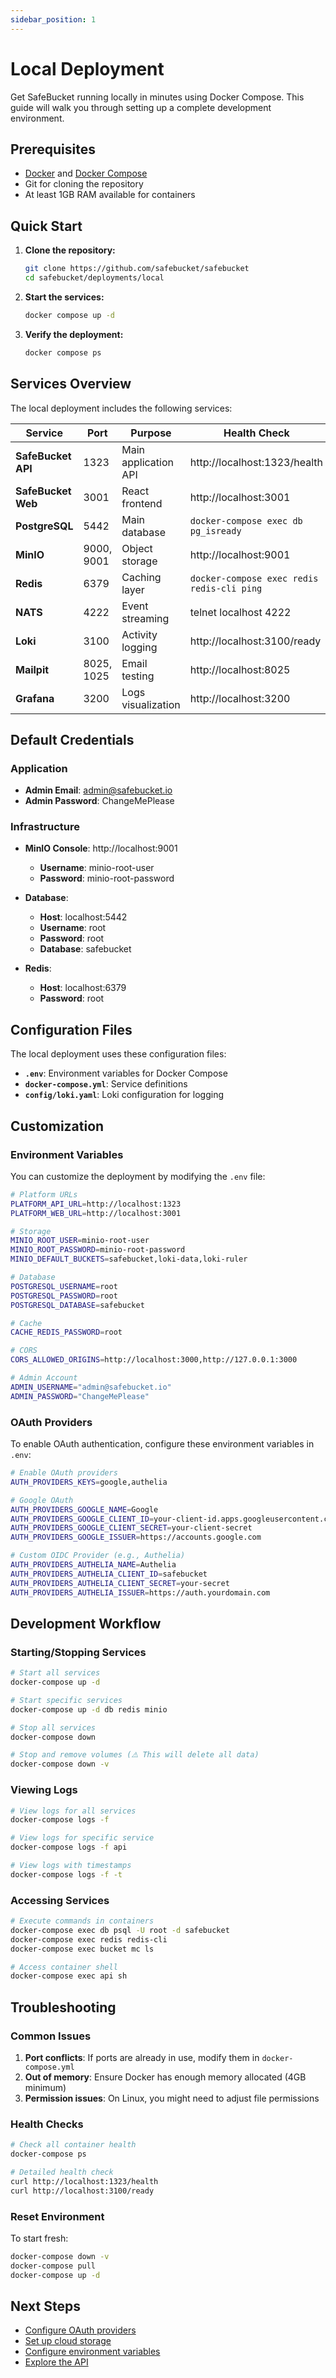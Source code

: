 ```yaml
---
sidebar_position: 1
---
```


# Local Deployment

Get SafeBucket running locally in minutes using Docker Compose. This guide will walk you through setting up a complete
development environment.

## Prerequisites

- [Docker](https://docs.docker.com/get-docker/) and [Docker Compose](https://docs.docker.com/compose/install/)
- Git for cloning the repository
- At least 1GB RAM available for containers

## Quick Start

1. **Clone the repository:**
   ```bash
   git clone https://github.com/safebucket/safebucket
   cd safebucket/deployments/local
   ```

2. **Start the services:**
   ```bash
   docker compose up -d
   ```

3. **Verify the deployment:**
   ```bash
   docker compose ps
   ```

## Services Overview

The local deployment includes the following services:

| Service            | Port       | Purpose              | Health Check                               |
|--------------------|------------|----------------------|--------------------------------------------|
| **SafeBucket API** | 1323       | Main application API | http://localhost:1323/health               |
| **SafeBucket Web** | 3001       | React frontend       | http://localhost:3001                      |
| **PostgreSQL**     | 5442       | Main database        | `docker-compose exec db pg_isready`        |
| **MinIO**          | 9000, 9001 | Object storage       | http://localhost:9001                      |
| **Redis**          | 6379       | Caching layer        | `docker-compose exec redis redis-cli ping` |
| **NATS**           | 4222       | Event streaming      | telnet localhost 4222                      |
| **Loki**           | 3100       | Activity logging     | http://localhost:3100/ready                |
| **Mailpit**        | 8025, 1025 | Email testing        | http://localhost:8025                      |
| **Grafana**        | 3200       | Logs visualization   | http://localhost:3200                      |

## Default Credentials

### Application

- **Admin Email**: admin@safebucket.io
- **Admin Password**: ChangeMePlease

### Infrastructure

- **MinIO Console**: http://localhost:9001
    - **Username**: minio-root-user
    - **Password**: minio-root-password

- **Database**:
    - **Host**: localhost:5442
    - **Username**: root
    - **Password**: root
    - **Database**: safebucket

- **Redis**:
    - **Host**: localhost:6379
    - **Password**: root

## Configuration Files

The local deployment uses these configuration files:

- **`.env`**: Environment variables for Docker Compose
- **`docker-compose.yml`**: Service definitions
- **`config/loki.yaml`**: Loki configuration for logging

## Customization

### Environment Variables

You can customize the deployment by modifying the `.env` file:

```bash
# Platform URLs
PLATFORM_API_URL=http://localhost:1323
PLATFORM_WEB_URL=http://localhost:3001

# Storage
MINIO_ROOT_USER=minio-root-user
MINIO_ROOT_PASSWORD=minio-root-password
MINIO_DEFAULT_BUCKETS=safebucket,loki-data,loki-ruler

# Database
POSTGRESQL_USERNAME=root
POSTGRESQL_PASSWORD=root
POSTGRESQL_DATABASE=safebucket

# Cache
CACHE_REDIS_PASSWORD=root

# CORS
CORS_ALLOWED_ORIGINS=http://localhost:3000,http://127.0.0.1:3000

# Admin Account
ADMIN_USERNAME="admin@safebucket.io"
ADMIN_PASSWORD="ChangeMePlease"
```

### OAuth Providers

To enable OAuth authentication, configure these environment variables in `.env`:

```bash
# Enable OAuth providers
AUTH_PROVIDERS_KEYS=google,authelia

# Google OAuth
AUTH_PROVIDERS_GOOGLE_NAME=Google
AUTH_PROVIDERS_GOOGLE_CLIENT_ID=your-client-id.apps.googleusercontent.com
AUTH_PROVIDERS_GOOGLE_CLIENT_SECRET=your-client-secret
AUTH_PROVIDERS_GOOGLE_ISSUER=https://accounts.google.com

# Custom OIDC Provider (e.g., Authelia)
AUTH_PROVIDERS_AUTHELIA_NAME=Authelia
AUTH_PROVIDERS_AUTHELIA_CLIENT_ID=safebucket
AUTH_PROVIDERS_AUTHELIA_CLIENT_SECRET=your-secret
AUTH_PROVIDERS_AUTHELIA_ISSUER=https://auth.yourdomain.com
```

## Development Workflow

### Starting/Stopping Services

```bash
# Start all services
docker-compose up -d

# Start specific services
docker-compose up -d db redis minio

# Stop all services
docker-compose down

# Stop and remove volumes (⚠️ This will delete all data)
docker-compose down -v
```

### Viewing Logs

```bash
# View logs for all services
docker-compose logs -f

# View logs for specific service
docker-compose logs -f api

# View logs with timestamps
docker-compose logs -f -t
```

### Accessing Services

```bash
# Execute commands in containers
docker-compose exec db psql -U root -d safebucket
docker-compose exec redis redis-cli
docker-compose exec bucket mc ls

# Access container shell
docker-compose exec api sh
```

## Troubleshooting

### Common Issues

1. **Port conflicts**: If ports are already in use, modify them in `docker-compose.yml`
2. **Out of memory**: Ensure Docker has enough memory allocated (4GB minimum)
3. **Permission issues**: On Linux, you might need to adjust file permissions

### Health Checks

```bash
# Check all container health
docker-compose ps

# Detailed health check
curl http://localhost:1323/health
curl http://localhost:3100/ready
```

### Reset Environment

To start fresh:

```bash
docker-compose down -v
docker-compose pull
docker-compose up -d
```

## Next Steps

- [Configure OAuth providers](../configuration/authentication)
- [Set up cloud storage](../configuration/storage-providers)
- [Configure environment variables](../configuration/environment-variables)
- [Explore the API](../api/overview)

